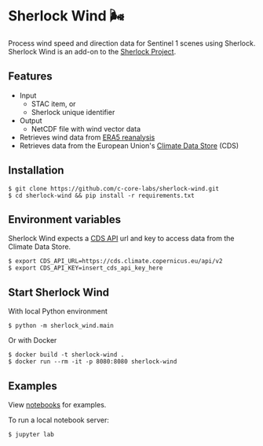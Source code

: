 # Sherlock Wind 🌬️
Process wind speed and direction data for Sentinel 1 scenes using Sherlock.
Sherlock Wind is an add-on to the [Sherlock Project](https://github.com/c-core-labs/Sherlock-Frontend).

## Features

- Input
  - STAC item, or
  - Sherlock unique identifier
- Output
  - NetCDF file with wind vector data
- Retrieves wind data from [ERA5 reanalysis](https://www.ecmwf.int/en/forecasts/datasets/reanalysis-datasets/era5)
- Retrieves data from the European Union's [Climate Data Store](https://cds.climate.copernicus.eu/) (CDS)

## Installation

``` shell
$ git clone https://github.com/c-core-labs/sherlock-wind.git
$ cd sherlock-wind && pip install -r requirements.txt
```

## Environment variables

Sherlock Wind expects a [CDS API](https://cds.climate.copernicus.eu/api-how-to) url and key to access data from the Climate Data Store.

``` shell
$ export CDS_API_URL=https://cds.climate.copernicus.eu/api/v2
$ export CDS_API_KEY=insert_cds_api_key_here
```

## Start Sherlock Wind

With local Python environment
``` shell
$ python -m sherlock_wind.main
```

Or with Docker

``` shell
$ docker build -t sherlock-wind .
$ docker run --rm -it -p 8080:8080 sherlock-wind
```

## Examples
View [notebooks](notebooks/view_wind.ipynb) for examples.

To run a local notebook server:

``` shell
$ jupyter lab
```
